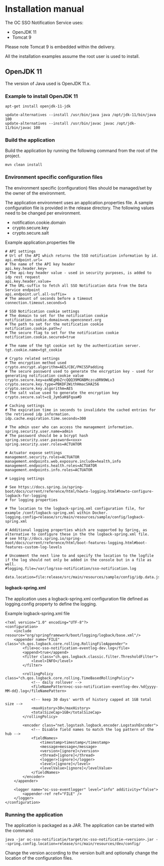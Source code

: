 # Installation manual

The OC SSO Notification Service uses:

- OpenJDK 11
- Tomcat 9

Please note Tomcat 9 is embedded within the delivery.

All the installation examples assume the root user is used to install.

## OpenJDK 11

The version of Java used is OpenJDK 11.x.

### Example to install OpenJDK 11
    apt-get install openjdk-11-jdk

	update-alternatives --install /usr/bin/java java /opt/jdk-11/bin/java 100
    update-alternatives --install /usr/bin/javac javac /opt/jdk-11/bin/javac 100

### Build the application

Build the application by running the following command from the root of the project.

    mvn clean install

### Environment specific configuration files

The environment specific (configuration) files should be managed/set by the owner of the environment.

The application environment uses an application.properties file. A sample configuration file is provided in the
release directory.
The following values need to be changed per environment.

- notification.cookie.domain
- crypto.secure.key
- crypto.secure.salt

Example application.properties file

    # API settings
    # Url of the API which returns the SSO notification information by id.
    api.endpoint.url=
    # The name of the API key header
    api.key.header.key=
    # The api-key header value - used in security purposes, is added to idp rest request
    api.key.header.value=
    # The URL-suffix to fetch all SSO Notification data from the Data Service endpoint
    api.endpoint.url.all-suffix=
    # The amount of seconds before a timeout
    connection.timeout.seconds=5

    # SSO Notification cookie settings
    # The domain to set for the notification cookie
    notification.cookie.domain=vm.openconext.org
    # The path to set for the notification cookie
    notification.cookie.path=/
    # The secure flag to set for the notification cookie
    notification.cookie.secured=true
    
    # The name of the tgt cookie set by the authentication server.
    tgt.cookie.name=tgt_cookie
    
    # Crypto related settings
    # The encryption method used
    crypto.encrypt.algorithm=AES/CBC/PKCS5Padding
    # The secure password used to generate the encryption key - used for generating notification cookie value
    crypto.secure.key=axNEgHbZrcQQQ39MGNBMczcuDRN9WLv3
    crypto.secure.key.type=PBKDF2WithHmacSHA256
    crypto.secure.key.algorithm=AES
    # The salt value used to generate the encryption key
    crypto.secure.salt=cQ_Jym5aH$Fqua#D
    
    # Caching settings
    # The expiration time in seconds to invalidate the cached entries for the retrieved idp information.
    idp.cache.expiration.time.seconds=300
    
    # The admin user who can access the management information.
    spring.security.user.name=admin
    # The password should be a bcrypt hash
    spring.security.user.password=<xxx>
    spring.security.user.roles=ACTUATOR

    # Actuator expose settings
    management.security.roles=ACTUATOR
    management.endpoints.web.exposure.include=health,info
    management.endpoints.health.roles=ACTUATOR
    management.endpoints.info.roles=ACTUATOR
    
    # Logging settings
    
    # See https://docs.spring.io/spring-boot/docs/current/reference/html/howto-logging.html#howto-configure-logback-for-logging
    # for logging properties
    
    # The location to the logback-spring.xml configuration file, for example /conf/logback-spring.xml within Docker.
    logging.config=release/src/main/resources/sample/config/logback-spring.xml
    
    # Additional logging properties which are supported by Spring, as alternative to configure these in the the logback-spring.xml file.
    # see http://docs.spring.io/spring-boot/docs/current/reference/html/boot-features-logging.html#boot-features-custom-log-levels
    
    # Uncomment the next line to and specify the location to the logfile if the log should not only be added in the console but in a file as well.
    #logging.file=/var/log/sso-notification/sso-notification.log
    
    data.location=file:release/src/main/resources/sample/config/idp.data.json

#### logback-spring.xml

The application uses a logback-spring.xml configuration file defined as logging.config property to define the logging.

Example logback-spring.xml file

    <?xml version="1.0" encoding="UTF-8"?>
    <configuration>
        <include resource="org/springframework/boot/logging/logback/base.xml"/>
        <appender name="FILE" class="ch.qos.logback.core.rolling.RollingFileAppender">
            <file>oc-sso-notification-eventlog-dev.log</file>
            <append>true</append>
            <filter class="ch.qos.logback.classic.filter.ThresholdFilter">
                <level>INFO</level>
            </filter>
    
            <rollingPolicy class="ch.qos.logback.core.rolling.TimeBasedRollingPolicy">
                <!-- daily rollover -->
                <fileNamePattern>oc-sso-notification-eventlog-dev.%d{yyyy-MM-dd}.log</fileNamePattern>
    
                <!-- keep 30 days' worth of history capped at 1GB total size -->
                <maxHistory>30</maxHistory>
                <totalSizeCap>1GB</totalSizeCap>
            </rollingPolicy>
    
            <encoder class="net.logstash.logback.encoder.LogstashEncoder">
                <!-- Disable field names to match the log pattern of the hub -->
                <fieldNames>
                    <timestamp>timestamp</timestamp>
                    <message>message</message>
                    <version>[ignore]</version>
                    <thread>[ignore]</thread>
                    <logger>[ignore]</logger>
                    <level>[ignore]</level>
                    <levelValue>[ignore]</levelValue>
                </fieldNames>
            </encoder>
        </appender>
    
        <logger name="oc-sso-eventlogger" level="info" additivity="false">
            <appender-ref ref="FILE" />
        </logger>
    </configuration>

### Running the application

The application is packaged as a JAR. The application can be started with the command:

    java -jar oc-sso-notificatie/target/oc-sso-notificatie-<version>.jar --spring.config.location=release/src/main/resources/dev/config/
    
Change the version according to the version built and optionally change the location of the configuration files.